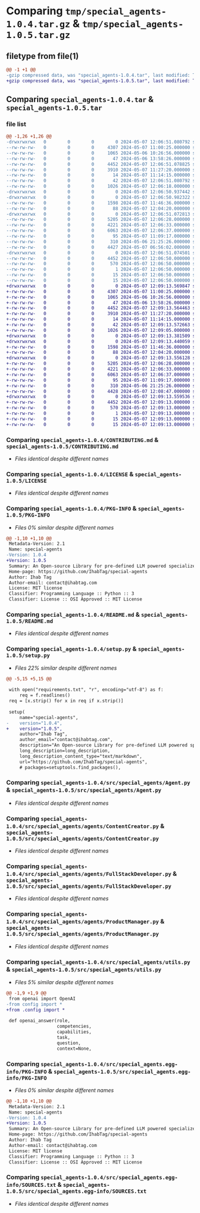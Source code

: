 # Comparing `tmp/special_agents-1.0.4.tar.gz` & `tmp/special_agents-1.0.5.tar.gz`

## filetype from file(1)

```diff
@@ -1 +1 @@
-gzip compressed data, was "special_agents-1.0.4.tar", last modified: Tue May  7 12:06:51 2024, max compression
+gzip compressed data, was "special_agents-1.0.5.tar", last modified: Tue May  7 12:09:13 2024, max compression
```

## Comparing `special_agents-1.0.4.tar` & `special_agents-1.0.5.tar`

### file list

```diff
@@ -1,26 +1,26 @@
-drwxrwxrwx   0        0        0        0 2024-05-07 12:06:51.080792 special_agents-1.0.4/
--rw-rw-rw-   0        0        0     4307 2024-05-07 11:00:25.000000 special_agents-1.0.4/CONTRIBUTING.md
--rw-rw-rw-   0        0        0     1065 2024-05-06 10:26:56.000000 special_agents-1.0.4/LICENSE
--rw-rw-rw-   0        0        0       47 2024-05-06 13:58:26.000000 special_agents-1.0.4/MANIFEST.in
--rw-rw-rw-   0        0        0     4452 2024-05-07 12:06:51.078825 special_agents-1.0.4/PKG-INFO
--rw-rw-rw-   0        0        0     3910 2024-05-07 11:27:20.000000 special_agents-1.0.4/README.md
--rw-rw-rw-   0        0        0       14 2024-05-07 11:14:15.000000 special_agents-1.0.4/requirements.txt
--rw-rw-rw-   0        0        0       42 2024-05-07 12:06:51.080792 special_agents-1.0.4/setup.cfg
--rw-rw-rw-   0        0        0     1026 2024-05-07 12:06:18.000000 special_agents-1.0.4/setup.py
-drwxrwxrwx   0        0        0        0 2024-05-07 12:06:50.937442 special_agents-1.0.4/src/
-drwxrwxrwx   0        0        0        0 2024-05-07 12:06:50.982322 special_agents-1.0.4/src/special_agents/
--rw-rw-rw-   0        0        0     1598 2024-05-07 11:46:36.000000 special_agents-1.0.4/src/special_agents/Agent.py
--rw-rw-rw-   0        0        0       88 2024-05-07 12:04:20.000000 special_agents-1.0.4/src/special_agents/__init__.py
-drwxrwxrwx   0        0        0        0 2024-05-07 12:06:51.072813 special_agents-1.0.4/src/special_agents/agents/
--rw-rw-rw-   0        0        0     5205 2024-05-07 12:06:28.000000 special_agents-1.0.4/src/special_agents/agents/ContentCreator.py
--rw-rw-rw-   0        0        0     4221 2024-05-07 12:06:33.000000 special_agents-1.0.4/src/special_agents/agents/FullStackDeveloper.py
--rw-rw-rw-   0        0        0     6063 2024-05-07 12:06:37.000000 special_agents-1.0.4/src/special_agents/agents/ProductManager.py
--rw-rw-rw-   0        0        0       95 2024-05-07 11:09:17.000000 special_agents-1.0.4/src/special_agents/agents/__init__.py
--rw-rw-rw-   0        0        0      310 2024-05-06 21:25:26.000000 special_agents-1.0.4/src/special_agents/config.py
--rw-rw-rw-   0        0        0     4427 2024-05-07 06:56:02.000000 special_agents-1.0.4/src/special_agents/utils.py
-drwxrwxrwx   0        0        0        0 2024-05-07 12:06:51.074501 special_agents-1.0.4/src/special_agents.egg-info/
--rw-rw-rw-   0        0        0     4452 2024-05-07 12:06:50.000000 special_agents-1.0.4/src/special_agents.egg-info/PKG-INFO
--rw-rw-rw-   0        0        0      570 2024-05-07 12:06:50.000000 special_agents-1.0.4/src/special_agents.egg-info/SOURCES.txt
--rw-rw-rw-   0        0        0        1 2024-05-07 12:06:50.000000 special_agents-1.0.4/src/special_agents.egg-info/dependency_links.txt
--rw-rw-rw-   0        0        0       15 2024-05-07 12:06:50.000000 special_agents-1.0.4/src/special_agents.egg-info/requires.txt
--rw-rw-rw-   0        0        0       15 2024-05-07 12:06:50.000000 special_agents-1.0.4/src/special_agents.egg-info/top_level.txt
+drwxrwxrwx   0        0        0        0 2024-05-07 12:09:13.569847 special_agents-1.0.5/
+-rw-rw-rw-   0        0        0     4307 2024-05-07 11:00:25.000000 special_agents-1.0.5/CONTRIBUTING.md
+-rw-rw-rw-   0        0        0     1065 2024-05-06 10:26:56.000000 special_agents-1.0.5/LICENSE
+-rw-rw-rw-   0        0        0       47 2024-05-06 13:58:26.000000 special_agents-1.0.5/MANIFEST.in
+-rw-rw-rw-   0        0        0     4452 2024-05-07 12:09:13.564463 special_agents-1.0.5/PKG-INFO
+-rw-rw-rw-   0        0        0     3910 2024-05-07 11:27:20.000000 special_agents-1.0.5/README.md
+-rw-rw-rw-   0        0        0       14 2024-05-07 11:14:15.000000 special_agents-1.0.5/requirements.txt
+-rw-rw-rw-   0        0        0       42 2024-05-07 12:09:13.572663 special_agents-1.0.5/setup.cfg
+-rw-rw-rw-   0        0        0     1026 2024-05-07 12:09:05.000000 special_agents-1.0.5/setup.py
+drwxrwxrwx   0        0        0        0 2024-05-07 12:09:13.381509 special_agents-1.0.5/src/
+drwxrwxrwx   0        0        0        0 2024-05-07 12:09:13.440059 special_agents-1.0.5/src/special_agents/
+-rw-rw-rw-   0        0        0     1598 2024-05-07 11:46:36.000000 special_agents-1.0.5/src/special_agents/Agent.py
+-rw-rw-rw-   0        0        0       88 2024-05-07 12:04:20.000000 special_agents-1.0.5/src/special_agents/__init__.py
+drwxrwxrwx   0        0        0        0 2024-05-07 12:09:13.556128 special_agents-1.0.5/src/special_agents/agents/
+-rw-rw-rw-   0        0        0     5205 2024-05-07 12:06:28.000000 special_agents-1.0.5/src/special_agents/agents/ContentCreator.py
+-rw-rw-rw-   0        0        0     4221 2024-05-07 12:06:33.000000 special_agents-1.0.5/src/special_agents/agents/FullStackDeveloper.py
+-rw-rw-rw-   0        0        0     6063 2024-05-07 12:06:37.000000 special_agents-1.0.5/src/special_agents/agents/ProductManager.py
+-rw-rw-rw-   0        0        0       95 2024-05-07 11:09:17.000000 special_agents-1.0.5/src/special_agents/agents/__init__.py
+-rw-rw-rw-   0        0        0      310 2024-05-06 21:25:26.000000 special_agents-1.0.5/src/special_agents/config.py
+-rw-rw-rw-   0        0        0     4428 2024-05-07 12:08:47.000000 special_agents-1.0.5/src/special_agents/utils.py
+drwxrwxrwx   0        0        0        0 2024-05-07 12:09:13.559536 special_agents-1.0.5/src/special_agents.egg-info/
+-rw-rw-rw-   0        0        0     4452 2024-05-07 12:09:13.000000 special_agents-1.0.5/src/special_agents.egg-info/PKG-INFO
+-rw-rw-rw-   0        0        0      570 2024-05-07 12:09:13.000000 special_agents-1.0.5/src/special_agents.egg-info/SOURCES.txt
+-rw-rw-rw-   0        0        0        1 2024-05-07 12:09:13.000000 special_agents-1.0.5/src/special_agents.egg-info/dependency_links.txt
+-rw-rw-rw-   0        0        0       15 2024-05-07 12:09:13.000000 special_agents-1.0.5/src/special_agents.egg-info/requires.txt
+-rw-rw-rw-   0        0        0       15 2024-05-07 12:09:13.000000 special_agents-1.0.5/src/special_agents.egg-info/top_level.txt
```

### Comparing `special_agents-1.0.4/CONTRIBUTING.md` & `special_agents-1.0.5/CONTRIBUTING.md`

 * *Files identical despite different names*

### Comparing `special_agents-1.0.4/LICENSE` & `special_agents-1.0.5/LICENSE`

 * *Files identical despite different names*

### Comparing `special_agents-1.0.4/PKG-INFO` & `special_agents-1.0.5/PKG-INFO`

 * *Files 0% similar despite different names*

```diff
@@ -1,10 +1,10 @@
 Metadata-Version: 2.1
 Name: special-agents
-Version: 1.0.4
+Version: 1.0.5
 Summary: An Open-source Library for pre-defined LLM powered specialized agents
 Home-page: https://github.com/IhabTag/special-agents
 Author: Ihab Tag
 Author-email: contact@ihabtag.com
 License: MIT license
 Classifier: Programming Language :: Python :: 3
 Classifier: License :: OSI Approved :: MIT License
```

### Comparing `special_agents-1.0.4/README.md` & `special_agents-1.0.5/README.md`

 * *Files identical despite different names*

### Comparing `special_agents-1.0.4/setup.py` & `special_agents-1.0.5/setup.py`

 * *Files 22% similar despite different names*

```diff
@@ -5,15 +5,15 @@
     
 with open("requirements.txt", "r", encoding="utf-8") as f:
     req = f.readlines()
 req = [x.strip() for x in req if x.strip()]
 
 setup(
     name="special-agents", 
-    version="1.0.4",
+    version="1.0.5",
     author="Ihab Tag",
     author_email="contact@ihabtag.com",
     description="An Open-source Library for pre-defined LLM powered specialized agents",
     long_description=long_description,
     long_description_content_type="text/markdown",
     url="https://github.com/IhabTag/special-agents",
     # packages=setuptools.find_packages(),
```

### Comparing `special_agents-1.0.4/src/special_agents/Agent.py` & `special_agents-1.0.5/src/special_agents/Agent.py`

 * *Files identical despite different names*

### Comparing `special_agents-1.0.4/src/special_agents/agents/ContentCreator.py` & `special_agents-1.0.5/src/special_agents/agents/ContentCreator.py`

 * *Files identical despite different names*

### Comparing `special_agents-1.0.4/src/special_agents/agents/FullStackDeveloper.py` & `special_agents-1.0.5/src/special_agents/agents/FullStackDeveloper.py`

 * *Files identical despite different names*

### Comparing `special_agents-1.0.4/src/special_agents/agents/ProductManager.py` & `special_agents-1.0.5/src/special_agents/agents/ProductManager.py`

 * *Files identical despite different names*

### Comparing `special_agents-1.0.4/src/special_agents/utils.py` & `special_agents-1.0.5/src/special_agents/utils.py`

 * *Files 5% similar despite different names*

```diff
@@ -1,9 +1,9 @@
 from openai import OpenAI
-from config import *
+from .config import *
 
 def openai_answer(role, 
                   competencies, 
                   capabilities, 
                   task, 
                   question, 
                   context=None,
```

### Comparing `special_agents-1.0.4/src/special_agents.egg-info/PKG-INFO` & `special_agents-1.0.5/src/special_agents.egg-info/PKG-INFO`

 * *Files 0% similar despite different names*

```diff
@@ -1,10 +1,10 @@
 Metadata-Version: 2.1
 Name: special-agents
-Version: 1.0.4
+Version: 1.0.5
 Summary: An Open-source Library for pre-defined LLM powered specialized agents
 Home-page: https://github.com/IhabTag/special-agents
 Author: Ihab Tag
 Author-email: contact@ihabtag.com
 License: MIT license
 Classifier: Programming Language :: Python :: 3
 Classifier: License :: OSI Approved :: MIT License
```

### Comparing `special_agents-1.0.4/src/special_agents.egg-info/SOURCES.txt` & `special_agents-1.0.5/src/special_agents.egg-info/SOURCES.txt`

 * *Files identical despite different names*

